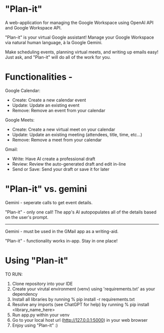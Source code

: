 # "Plan-it"
A web-application for managing the Google Workspace using OpenAI API and Google Workspace API.

"Plan-it" is your virtual Google assistant! Manage your Google Workspace via natural human language, à la Google Gemini.

Make scheduling events, planning virtual meets, and writing up emails easy! Just ask, and "Plan-it" will do all of the work for you.


# Functionalities -

Google Calendar:
- Create: Create a new calendar event
- Update: Update an existing event
- Remove: Remove an event from your calendar

Google Meets:
- Create: Create a new virtual meet on your calendar
- Update: Update an existing meeting (attendees, title, time, etc...)
- Remove: Remove a meet from your calendar

Gmail:
- Write: Have AI create a professional draft
- Review: Review the auto-generated draft and edit in-line
- Send or Save: Send your draft or save it for later


# "Plan-it" vs. gemini
Gemini \- seperate calls to get event details.

\"Plan-it\" \- only one call! The app's AI autopopulates all of the details based on the user's prompt.

----------------

Gemini \- must be used in the GMail app as a writing-aid.

\"Plan-it\" \- functionality works in-app. Stay in one place!


# Using "Plan-it"

TO RUN:
1. Clone repository into your IDE
2. Create your virutal environment (venv) using 'requirements.txt' as your dependency
3. Install all libraries by running % pip install -r requirements.txt
4. Resolve any imports (see ChatGPT for help) by running % pip install <library_name_here>
5. Run app.py within your venv
6. Go to your local host url (http://127.0.0.1:5000) in your web browser
7. Enjoy using "Plan-it" :)

